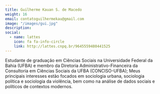 ```yaml
---
title: Guilherme Kauan S. de Macedo
weight: 16
email: contatoguilhermekau@gmail.com
image: "/images/gui.jpg"
description: 
social:
  - name: lattes
    icon: fa fa-info-circle
    link: http://lattes.cnpq.br/9645559480441525
---
```


Estudante de graduação em Ciências Sociais na Universidade Federal da Bahia (UFBA) e membro da Diretoria Administrativo-Financeira da Consultoria em Ciências Sociais da UFBA (CONCISO-UFBA); Meus principais interesses estão focados em sociologia urbana, sociologia política e sociologia da violência, bem como na análise de dados sociais e políticos de contextos modernos.

